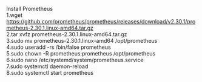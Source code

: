 Install Prometheus <br>
1.wget https://github.com/prometheus/prometheus/releases/download/v2.30.1/prometheus-2.30.1.linux-amd64.tar.gz <br>
2.tar xvfz prometheus-2.30.1.linux-amd64.tar.gz <br>
3.sudo mv prometheus-2.30.1.linux-amd64 /opt/prometheus  <br>
4.sudo useradd -rs /bin/false prometheus <br>
5.sudo chown -R prometheus:prometheus /opt/prometheus <br>
6.sudo nano /etc/systemd/system/prometheus.service <br>
7.sudo systemctl daemon-reload <br>
8.sudo systemctl start prometheus <br>


